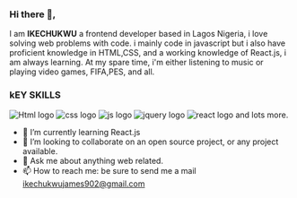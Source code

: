 ### Hi there 👋, 

I am **IKECHUKWU** a frontend developer based in Lagos Nigeria, i love solving web problems with code. i mainly code in javascript but i also have proficient knowledge in HTML,CSS, and a working knowledge of React.js, i am always learning. At my spare time, i'm either listening to music  or playing video games, FIFA,PES, and all.
### kEY SKILLS
![Html logo](https://cdn.iconscout.com/icon/free/png-64/html-2474804-2056090.png) ![css logo](https://cdn.iconscout.com/icon/free/png-64/css3-2474806-2056092.png) ![js logo](https://cdn.iconscout.com/icon/free/png-64/javascript-24-1174950.png) ![jquery logo](https://cdn.iconscout.com/icon/free/png-64/jquery-10-1175155.png) ![react logo](https://cdn.iconscout.com/icon/free/png-64/react-3-1175109.png) and lots more.

- 🌱 I’m currently learning React.js
- 👯 I’m looking to collaborate on an open source project, or any project available.
- 💬 Ask me about anything web related.
- 📫 How to reach me: be sure to send me a mail [ikechukwujames902@gmail.com](ikechukwujames902@gmail.com)


